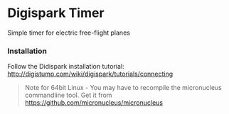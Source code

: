 # Digispark Timer

Simple timer for electric free-flight planes

### Installation

Follow the Didispark installation tutorial: http://digistump.com/wiki/digispark/tutorials/connecting

> Note for 64bit Linux - You may have to recompile the micronucleus commandline tool. Get it from https://github.com/micronucleus/micronucleus

